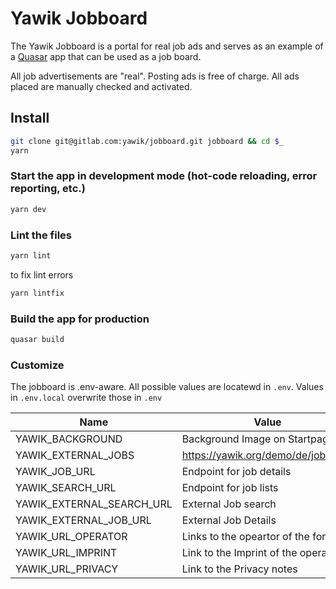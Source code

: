# Yawik Jobboard

The Yawik Jobboard is a portal for real job ads and serves as an example of a [Quasar](https://quasar.dev) app that can be used as a job board. 

All job advertisements are "real". Posting ads is free of charge. All ads placed are manually checked and activated.

## Install
```bash
git clone git@gitlab.com:yawik/jobboard.git jobboard && cd $_
yarn
```

### Start the app in development mode (hot-code reloading, error reporting, etc.)
```bash
yarn dev
```

### Lint the files
```bash
yarn lint
```
to fix lint errors

```bash
yarn lintfix
```

### Build the app for production
```bash
quasar build
```

### Customize

The jobboard is .env-aware. All possible values are locatewd in `.env`. 
Values in `.env.local` overwrite those in `.env`

| Name                         | Value                                      | 
|------------------------------|--------------------------------------------|
| YAWIK_BACKGROUND             | Background Image on Startpage              |
| YAWIK_EXTERNAL_JOBS          | https://yawik.org/demo/de/jobboard         |
| YAWIK_JOB_URL                | Endpoint for job details                   |
| YAWIK_SEARCH_URL             | Endpoint for job lists                     |
| YAWIK_EXTERNAL_SEARCH_URL    | External Job search                        |
| YAWIK_EXTERNAL_JOB_URL       | External Job Details                       |
| YAWIK_URL_OPERATOR           | Links to the opeartor of the form          |
| YAWIK_URL_IMPRINT            | Link to the Imprint of the operator        |
| YAWIK_URL_PRIVACY            | Link to the Privacy notes                  |
